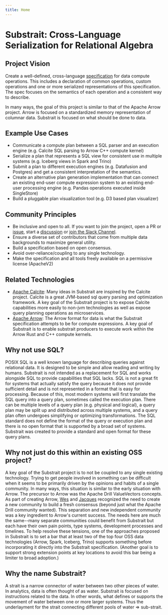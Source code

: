 ```yaml
---
title: Home
---
```

# Substrait: Cross-Language Serialization for Relational Algebra





## Project Vision

Create a well-defined, cross-language [specification](spec/specification) for data compute operations. This includes a declaration of common operations, custom operations and one or more serialized representations of this specification. The spec focuses on the semantics of each operation and a consistent way to describe.

In many ways, the goal of this project is similar to that of the Apache Arrow project. Arrow is focused on a standardized memory representation of columnar data. Substrait is focused on what should be done to data.



## Example Use Cases

* Communicate a compute plan between a SQL parser and an execution engine (e.g. Calcite SQL parsing to Arrow C++ compute kernel)
* Serialize a plan that represents a SQL view for consistent use in multiple systems (e.g. Iceberg views in Spark and Trino)
* Submit a plan to different execution engines (e.g. Datafusion and Postgres) and get a consistent interpretation of the semantics.
* Create an alternative plan generation implementation that can connect an existing end-user compute expression system to an existing end-user processing engine (e.g. Pandas operations executed inside SingleStore)
* Build a pluggable plan visualization tool (e.g. D3 based plan visualizer)



## Community Principles

* Be inclusive and open to all. If you want to join the project, open a PR or [issue](https://github.com/substrait-io/substrait/issues), start a [discussion](https://github.com/substrait-io/substrait/discussions) or [join the Slack Channel]({{versions.slackinvitelink}}).
* Ensure a diverse set of contributors that come from multiple data backgrounds to maximize general utility.
* Build a specification based on open consensus.
* Avoid over-reliance/coupling to any single technology.
* Make the specification and all tools freely available on a permissive license (ApacheV2)



## Related Technologies

* [Apache Calcite](https://calcite.apache.org/): Many ideas in Substrait are inspired by the Calcite project. Calcite is a great JVM-based sql query parsing and optimization framework. A key goal of the Substrait project is to expose Calcite capabilities more easily to non-jvm technologies as well as expose query planning operations as microservices.
* [Apache Arrow](https://arrow.apache.org/): The Arrow format for data is what the Substrait specification attempts to be for compute expressions. A key goal of Substrait is to enable substrait producers to execute work within the Arrow Rust and C++ compute kernels.



## Why not use SQL?

POSIX SQL is a well known language for describing queries against relational data.  It is designed to be simple and allow reading
and writing by humans.  Substrait is not intended as a replacement for SQL and works alongside SQL to provide capabilities that
SQL lacks.  SQL is not a great fit for systems that actually satisfy the query because it does not provide sufficient detail and
is not represented in a format that is easy for processing.  Because of this, most modern systems will first translate the SQL query
into a query plan, sometimes called the execution plan.  There can be multiple levels of a query plan (e.g. physical and logical),
a query plan may be split up and distributed across multiple systems, and a query plan often undergoes simplifying or optimizing
transformations. The SQL standard does not define the format of the query or execution plan and there is no open format that is
supported by a broad set of systems.  Substrait was created to provide a standard and open format for these query plans.



## Why not just do this within an existing OSS project?

A key goal of the Substrait project is to not be coupled to any single existing technology. Trying to get people involved in something can be difficult when it seems to be primarily driven by the opinions and habits of a single community. In many ways, this situation is similar to the early situation with Arrow. The precursor to Arrow was the Apache Drill ValueVectors concepts. As part of creating Arrow, [Wes](https://www.linkedin.com/in/wesmckinn/) and [Jacques](https://www.linkedin.com/in/jacquesnadeau/) recognized the need to create a new community to build a fresh consensus (beyond just what the Apache Drill community wanted). This separation and new independent community was a key ingredient to Arrow's current success. The needs here are much the same--many separate communities could benefit from Substrait but each have their own pain points, type systems, development processes and timelines. To help resolve these tensions, one of the approaches proposed in Substrait is to set a bar that at least two of the top four OSS data technologies (Arrow, Spark, Iceberg, Trino) supports something before incorporating it directly into the Substrait specification. (Another goal is to support strong extension points at key locations to avoid this bar being a limiter to broad adoption.)



## Why the name Substrait?

A strait is a narrow connector of water between two other pieces of water. In analytics, data is often thought of as water. Substrait is focused on instructions related to the data. In other words, what defines or supports the movement of water between one or more larger systems. Thus the underlayment for the strait connecting different pools of water => sub-strait.

